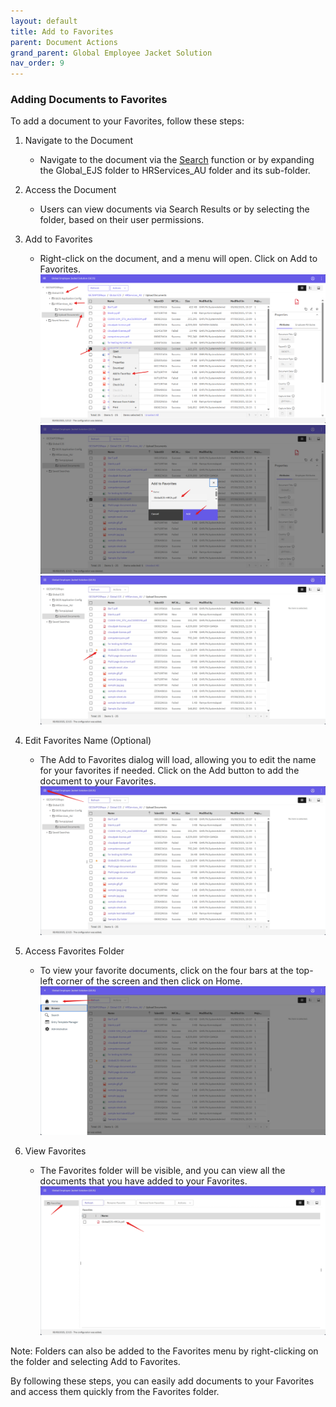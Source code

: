 ```yaml
---
layout: default
title: Add to Favorites
parent: Document Actions
grand_parent: Global Employee Jacket Solution
nav_order: 9
---
```


### Adding Documents to Favorites

To add a document to your Favorites, follow these steps:

1. Navigate to the Document
    - Navigate to the document via the [Search](https://pages.github.ibm.com/Global-EJS/GEJS-Australia-EDM-User-Manual/docs/DocumentSearch/DocumentSearch.html) function or by expanding the Global_EJS folder to HRServices_AU folder and its sub-folder.
    
2. Access the Document
    - Users can view documents via Search Results or by selecting the folder, based on their user permissions.

3. Add to Favorites
    - Right-click on the document, and a menu will open. Click on Add to Favorites.
    ![image](assets/images/F1.png)
    ![image](assets/images/F2.png)
    ![image](assets/images/F3.png)

4. Edit Favorites Name (Optional)
    - The Add to Favorites dialog will load, allowing you to edit the name for your favorites if needed. Click on the Add button to add the document to your Favorites.
    ![image](assets/images/F4.png)

5. Access Favorites Folder
    - To view your favorite documents, click on the four bars at the top-left corner of the screen and then click on Home.
    ![image](assets/images/F5.png)

6. View Favorites
    - The Favorites folder will be visible, and you can view all the documents that you have added to your Favorites.
    ![image](assets/images/F6.png)

Note: Folders can also be added to the Favorites menu by right-clicking on the folder and selecting Add to Favorites.

By following these steps, you can easily add documents to your Favorites and access them quickly from the Favorites folder.